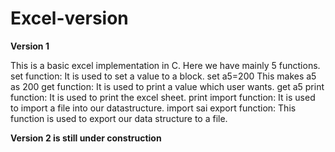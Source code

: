 # Excel-version
**Version 1**

This is a basic excel implementation in C. Here we have mainly 5 functions.
set function: 
  It is used to set a value to a block.
  set a5=200
  This makes a5 as 200
get function: 
  It is used to print a value which user wants.
  get a5
print function:
  It is used to print the excel sheet.
  print
import function:
  It is used to import a file into our datastructure.
  import sai
export function:
  This function is used to export our data structure to a file.
  
  **Version 2 is still under construction**
